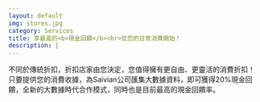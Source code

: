 ```yaml
---
layout: default
img: stores.jpg
category: Services
title: 享最高的<b>現金回饋</b><br>從您的日常消費開始！
description: |
---
```

  不同於傳統折扣，折扣店家由您決定，您值得擁有更自由、更靈活的消費折扣！
  只要提供您的消費收據，為Saivian公司匯集大數據資料，即可獲得20%現金回饋，全新的大數據時代合作模式，同時也是目前最高的現金回饋率。
